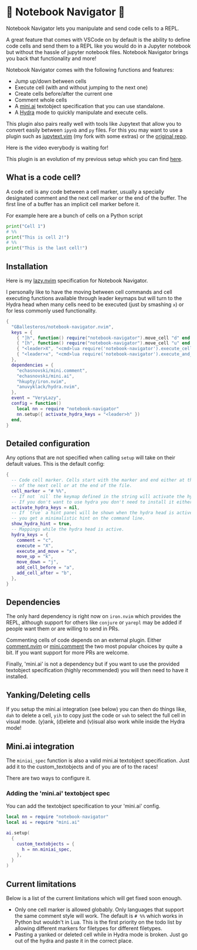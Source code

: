 # 🚢 Notebook Navigator 🚢

Notebook Navigator lets you manipulate and send code cells to a REPL.

A great feature that comes with VSCode on by default is the ability to define
code cells and send them to a REPL like you would do in a Jupyter notebook but
without the hassle of jupyter notebook files. Notebook Navigator brings you
back that functionality and more!

Notebook Navigator comes with the following functions and features:
- Jump up/down between cells
- Execute cell (with and without jumping to the next one)
- Create cells before/after the current one
- Comment whole cells
- A [mini.ai](https://github.com/echasnovski/mini.nvim/blob/main/readmes/mini-ai.md) textobject
  specification that you can use standalone.
- A [Hydra](https://github.com/anuvyklack/hydra.nvim) mode to quickly manipulate and execute
  cells.

This plugin also pairs really well with tools like Jupytext that allow you to
convert easily between `ipynb` and `py` files. For this you may want to use a
plugin such as [jupytext.vim](GCBallesteros/jupytext.vim)  (my fork with some
extras) or the [original repo](goerz/jupytext.vim).

Here is the video everybody is waiting for!

This plugin is an evolution of my previous setup which you can find
[here](https://www.maxwellrules.com/misc/nvim_jupyter.html).

## What is a code cell?
A code cell is any code between a cell marker, usually a specially designated comment
and the next cell marker or the end of the buffer. The first line of a buffer has an 
implicit cell marker before it.

For example here are a bunch of cells on a Python script
```python
print("Cell 1")
# %%
print("This is cell 2!")
# %%
print("This is the last cell!")
```


## Installation
Here is my [lazy.nvim](https://github.com/folke/lazy.nvim) specification for Notebook
Navigator.

I personally like to have the moving between cell commands and cell executing functions
available through leader keymaps but will turn to the Hydra head when many cells need to
be executed (just by smashing `x`) or for less commonly used functionality.
```lua
{
  "GBallesteros/notebook-navigator.nvim",
  keys = {
    { "]h", function() require("notebook-navigator").move_cell "d" end },
    { "[h", function() require("notebook-navigator").move_cell "u" end },
    { "<leader>X", "<cmd>lua require('notebook-navigator').execute_cell()<cr>" },
    { "<leader>x", "<cmd>lua require('notebook-navigator').execute_and_move()<cr>" },
  },
  dependencies = {
    "echasnovski/mini.comment",
    "echasnovski/mini.ai",
    "hkupty/iron.nvim",
    "anuvyklack/hydra.nvim",
  },
  event = "VeryLazy",
  config = function()
    local nn = require "notebook-navigator"
    nn.setup({ activate_hydra_keys = "<leader>h" })
  end,
}
```

## Detailed configuration
Any options that are not specified when calling `setup` will take on their default values.
This is the default config:
```lua
{
  -- Code cell marker. Cells start with the marker and end either at the beginning
  -- of the next cell or at the end of the file.
  cell_marker = "# %%",
  -- If not `nil` the keymap defined in the string will activate the hydra head.
  -- If you don't want to use hydra you don't need to install it either.
  activate_hydra_keys = nil,
  -- If `true` a hint panel will be shown when the hydra head is active. If `false`
  -- you get a minimalistic hint on the command line.
  show_hydra_hint = true,
  -- Mappings while the hydra head is active.
  hydra_keys = {
    comment = "c",
    execute = "X",
    execute_and_move = "x",
    move_up = "k",
    move_down = "j",
    add_cell_before = "a",
    add_cell_after = "b",
  },
}
```

## Dependencies
The only hard dependency is right now on `iron.nvim` which provides the REPL,
although support for others like `conjure` or `yarepl` may be added if people
want them or are willing to send in PRs.

Commenting cells of code depends on an external plugin. Either
[comment.nvim](https://github.com/numToStr/Comment.nvim) or
[mini.comment](https://github.com/echasnovski/mini.comment) the two most
popular choices by quite a bit. If you want support for more PRs are welcome.

Finally, 'mini.ai' is not a dependency but if you want to use the provided
textobject specification (highly recommended) you will then need to have it
installed.


## Yanking/Deleting cells
If you setup the mini.ai integration (see below) you can then do things like,
`dah` to delete a cell, `yih` to copy just the code or `vah` to select the full
cell in visual mode. (y)ank, (d)elete and (v)isual also work while inside the
Hydra mode!

## Mini.ai integration
The `miniai_spec` function is also a valid mini.ai textobject specification.
Just add it to the custom_textobjects and of you are of to the races!

There are two ways to configure it.

### Adding the 'mini.ai' textobject spec
You can add the textobject specification to your 'mini.ai' config.

```lua
local nn = require "notebook-navigator"
local ai = require "mini.ai"

ai.setup(
  {
    custom_textobjects = {
      h = nn.miniai_spec,
    },
  }
)
```

## Current limitations
Below is a list of the current limitations which will get fixed soon enough.

- Only one cell marker is allowed globably. Only languages that support the same
  comment style will work. The default is `# %%` which works in Python but wouldn't
  in Lua. This is the first priority on the todo list by allowing different markers for filetypes
  for different filetypes.
- Pasting a yanked or deleted cell while in Hydra mode is broken. Just go out of the
  hydra and paste it in the correct place.
